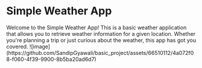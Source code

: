 <h1>Simple Weather App</h1>
Welcome to the Simple Weather App! This is a basic weather application that allows you to retrieve weather information for a given location. Whether you're planning a trip or just curious about the weather, this app has got you covered.
![image](https://github.com/SandipGyawali/basic_project/assets/66510112/4a072f08-f060-4f39-9900-8b5ba20ad6d7)
